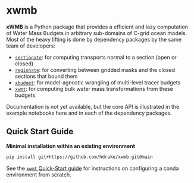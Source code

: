 # xwmb

**xWMB** is a Python package that provides a efficient and lazy computation of Water Mass Budgets in arbitrary sub-domains of C-grid ocean models. Most of the heavy lifting is done by dependency packages by the same team of developers:
- [`sectionate`](https://github.com/hdrake/sectionate): for computing transports normal to a section (open or closed)
- [`regionate`](https://github.com/hdrake/regionate): for converting between gridded masks and the closed sections that bound them
- [`xbudget`](https://github.com/hdrake/xbudget): for model-agnostic wrangling of multi-level tracer budgets
- [`xwmt`](https://github.com/hdrake/xwmt): for computing bulk water mass transformations from these budgets

Documentation is not yet available, but the core API is illustrated in the example notebooks here and in each of the dependency packages.

Quick Start Guide
-----------------

**Minimal installation within an existing environment**
```bash
pip install git+https://github.com/hdrake/xwmb.git@main
```

See the [`xwmt` Quick-Start guide](https://github.com/hdrake/xwmt#quick-start-guide) for instructions on configuring a conda environment from scratch.
